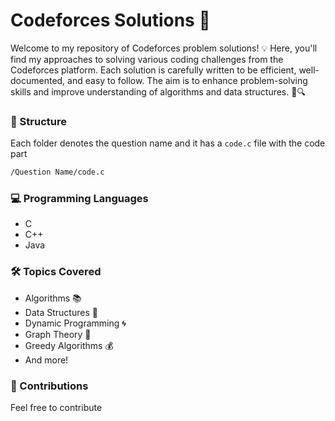 # Codeforces Solutions 🚀

Welcome to my repository of Codeforces problem solutions! 💡 Here, you'll find my approaches to solving various coding challenges from the Codeforces platform. Each solution is carefully written to be efficient, well-documented, and easy to follow. The aim is to enhance problem-solving skills and improve understanding of algorithms and data structures. 🧩🔍

### 📁 Structure

Each folder denotes the question name and it has a `code.c` file with the code part

``` bash
/Question Name/code.c
```

### 💻 Programming Languages

- C
- C++
- Java

### 🛠️ Topics Covered

- Algorithms 📚
- Data Structures 🧩
- Dynamic Programming 🌀
- Graph Theory 🌲
- Greedy Algorithms 💰
- And more!

### 🤝 Contributions

Feel free to contribute
